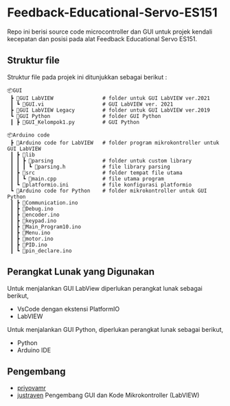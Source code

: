 # Feedback-Educational-Servo-ES151

Repo ini berisi source code microcontroller dan GUI untuk projek kendali kecepatan dan posisi pada alat Feedback Educational Servo ES151.

## Struktur file

Struktur file pada projek ini ditunjukkan sebagai berikut :

```
📦GUI  
 ┣ 📂GUI LabVIEW                # folder untuk GUI LabVIEW ver.2021
 ┃ ┗ 📜GUI.vi                   # GUI LabVIEW ver. 2021 
 ┣ 📂GUI LabVIEW Legacy         # folder untuk GUI LabVIEW ver.2019
 ┗ 📂GUI Python                 # folder GUI Python
 ┃ ┣ 📜GUI_Kelompok1.py         # GUI Python
 
📦Arduino code  
 ┣ 📂Arduino code for LabVIEW   # folder program mikrokontroller untuk GUI LabVIEW
 ┃ ┣ 📂lib
 ┃ ┃ ┣ 📂parsing                # folder untuk custom library
 ┃ ┃ ┃ ┗ 📜parsing.h            # file library parsing
 ┃ ┣ 📂src                      # folder tempat file utama
 ┃ ┃ ┗ 📜main.cpp               # file utama program
 ┃ ┗ 📜platformio.ini           # file konfigurasi platformio
 ┗ 📂Arduino code for Python    # folder mikrokontroller untuk GUI Python
 ┃ ┣ 📜Communication.ino  
 ┃ ┣ 📜Debug.ino  
 ┃ ┣ 📜encoder.ino  
 ┃ ┣ 📜keypad.ino  
 ┃ ┣ 📜Main_Program10.ino  
 ┃ ┣ 📜Menu.ino  
 ┃ ┣ 📜motor.ino  
 ┃ ┣ 📜PID.ino  
 ┃ ┗ 📜pin_declare.ino
 ```
 ## Perangkat Lunak yang Digunakan
 Untuk menjalankan GUI LabView diperlukan perangkat lunak sebagai berikut,
 - VsCode dengan ekstensi PlatformIO
 - LabVIEW
 
 Untuk menjalankan GUI Python, diperlukan perangkat lunak sebagai berikut, 
 - Python
 - Arduino IDE

  ## Pengembang
 - [priyovamr](https://github.com/priyovamr)
 - [justraven](https://github.com/justraven) Pengembang GUI dan Kode Mikrokontroller (LabVIEW)
